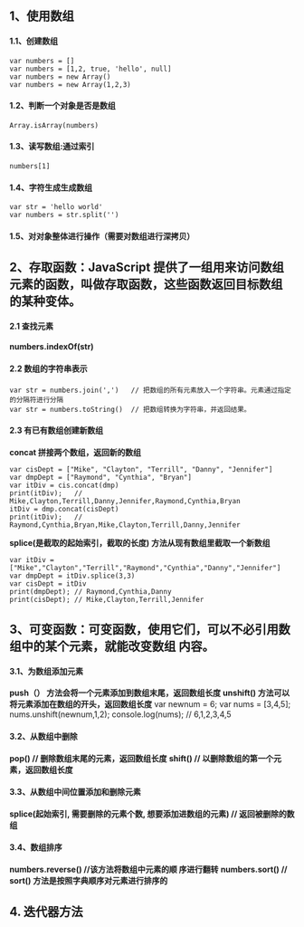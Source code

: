 
## 1、使用数组
#### 1.1、创建数组
	var numbers = []
	var numbers = [1,2, true, 'hello', null]
	var numbers = new Array()
	var numbers = new Array(1,2,3)
#### 1.2、判断一个对象是否是数组
	Array.isArray(numbers)
#### 1.3、读写数组:通过索引
	numbers[1]
#### 1.4、字符生成生成数组
	var str = 'hello world'
	var numbers = str.split('')
#### 1.5、对对象整体进行操作（需要对数组进行深拷贝）

## 2、存取函数：JavaScript 提供了一组用来访问数组元素的函数，叫做存取函数，这些函数返回目标数组 的某种变体。
#### 2.1 查找元素
**numbers.indexOf(str)**
#### 2.2 数组的字符串表示
	var str = numbers.join(',')   // 把数组的所有元素放入一个字符串。元素通过指定的分隔符进行分隔
	var str = numbers.toString()  // 把数组转换为字符串，并返回结果。
#### 2.3 有已有数组创建新数组
**concat 拼接两个数组，返回新的数组**
```
var cisDept = ["Mike", "Clayton", "Terrill", "Danny", "Jennifer"]
var dmpDept = ["Raymond", "Cynthia", "Bryan"]
var itDiv = cis.concat(dmp)
print(itDiv);   // Mike,Clayton,Terrill,Danny,Jennifer,Raymond,Cynthia,Bryan
itDiv = dmp.concat(cisDept)
print(itDiv);   // Raymond,Cynthia,Bryan,Mike,Clayton,Terrill,Danny,Jennifer
```
**splice(是截取的起始索引，截取的长度) 方法从现有数组里截取一个新数组**
```
var itDiv = ["Mike","Clayton","Terrill","Raymond","Cynthia","Danny","Jennifer"]
var dmpDept = itDiv.splice(3,3)
var cisDept = itDiv
print(dmpDept); // Raymond,Cynthia,Danny 
print(cisDept); // Mike,Clayton,Terrill,Jennifer
```
## 3、可变函数：可变函数，使用它们，可以不必引用数组中的某个元素，就能改变数组 内容。
#### 3.1、为数组添加元素
**push（）    方法会将一个元素添加到数组末尾，返回数组长度**
**unshift()  方法可以将元素添加在数组的开头，返回数组长度**
	var newnum = 6;
	var nums = [3,4,5]; 
	nums.unshift(newnum,1,2); 
	console.log(nums); // 6,1,2,3,4,5
#### 3.2、从数组中删除
**pop()   // 删除数组末尾的元素，返回数组长度**
**shift() // 以删除数组的第一个元素，返回数组长度**
#### 3.3、从数组中间位置添加和删除元素
**splice(起始索引, 需要删除的元素个数, 想要添加进数组的元素)   // 返回被删除的数组**
#### 3.4、数组排序
**numbers.reverse()  //该方法将数组中元素的顺 序进行翻转**
**numbers.sort()   // sort() 方法是按照字典顺序对元素进行排序的**
## 4. 迭代器方法
	
	
		
		
		
		
		
	
